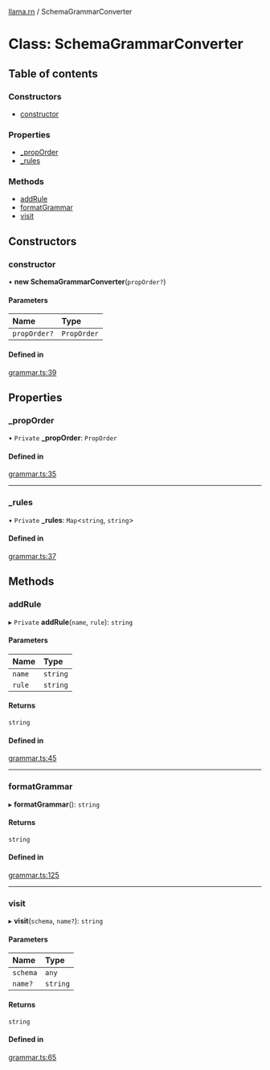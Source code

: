 [llama.rn](../README.md) / SchemaGrammarConverter

# Class: SchemaGrammarConverter

## Table of contents

### Constructors

- [constructor](SchemaGrammarConverter.md#constructor)

### Properties

- [\_propOrder](SchemaGrammarConverter.md#_proporder)
- [\_rules](SchemaGrammarConverter.md#_rules)

### Methods

- [addRule](SchemaGrammarConverter.md#addrule)
- [formatGrammar](SchemaGrammarConverter.md#formatgrammar)
- [visit](SchemaGrammarConverter.md#visit)

## Constructors

### constructor

• **new SchemaGrammarConverter**(`propOrder?`)

#### Parameters

| Name | Type |
| :------ | :------ |
| `propOrder?` | `PropOrder` |

#### Defined in

[grammar.ts:39](https://github.com/mybigday/llama.rn/blob/e3e9f86/src/grammar.ts#L39)

## Properties

### \_propOrder

• `Private` **\_propOrder**: `PropOrder`

#### Defined in

[grammar.ts:35](https://github.com/mybigday/llama.rn/blob/e3e9f86/src/grammar.ts#L35)

___

### \_rules

• `Private` **\_rules**: `Map`<`string`, `string`\>

#### Defined in

[grammar.ts:37](https://github.com/mybigday/llama.rn/blob/e3e9f86/src/grammar.ts#L37)

## Methods

### addRule

▸ `Private` **addRule**(`name`, `rule`): `string`

#### Parameters

| Name | Type |
| :------ | :------ |
| `name` | `string` |
| `rule` | `string` |

#### Returns

`string`

#### Defined in

[grammar.ts:45](https://github.com/mybigday/llama.rn/blob/e3e9f86/src/grammar.ts#L45)

___

### formatGrammar

▸ **formatGrammar**(): `string`

#### Returns

`string`

#### Defined in

[grammar.ts:125](https://github.com/mybigday/llama.rn/blob/e3e9f86/src/grammar.ts#L125)

___

### visit

▸ **visit**(`schema`, `name?`): `string`

#### Parameters

| Name | Type |
| :------ | :------ |
| `schema` | `any` |
| `name?` | `string` |

#### Returns

`string`

#### Defined in

[grammar.ts:65](https://github.com/mybigday/llama.rn/blob/e3e9f86/src/grammar.ts#L65)
